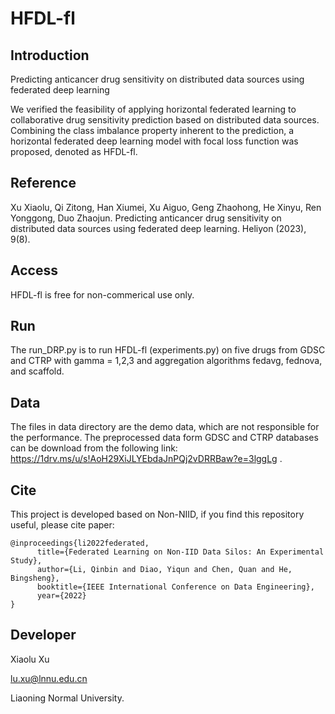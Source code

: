 # HFDL-fl

## Introduction

Predicting anticancer drug sensitivity on distributed data sources using federated deep learning

We verified the feasibility of applying horizontal federated learning to collaborative drug sensitivity prediction based on distributed data sources. Combining the class imbalance property inherent to the prediction, a horizontal federated deep learning model with focal loss function was proposed, denoted as HFDL-fl.

## Reference
Xu Xiaolu, Qi Zitong, Han Xiumei, Xu Aiguo, Geng Zhaohong, He Xinyu, Ren Yonggong, Duo Zhaojun. Predicting anticancer drug sensitivity on distributed data sources using federated deep learning. Heliyon (2023), 9(8).

## Access

HFDL-fl is free for non-commerical use only.

## Run

The run_DRP.py is to run HFDL-fl (experiments.py) on five drugs from GDSC and CTRP with gamma = 1,2,3 and aggregation algorithms fedavg, fednova, and scaffold.

## Data

The files in data directory are the demo data, which are not responsible for the performance. The preprocessed data form GDSC and CTRP databases can be download from the following link: https://1drv.ms/u/s!AoH29XiJLYEbdaJnPQj2vDRRBaw?e=3lggLg .


## Cite

This project is developed based on Non-NIID, if you find this repository useful, please cite paper:

```
@inproceedings{li2022federated,
      title={Federated Learning on Non-IID Data Silos: An Experimental Study},
      author={Li, Qinbin and Diao, Yiqun and Chen, Quan and He, Bingsheng},
      booktitle={IEEE International Conference on Data Engineering},
      year={2022}
}
```

## Developer

Xiaolu Xu 

lu.xu@lnnu.edu.cn

Liaoning Normal University.

